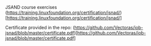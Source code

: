 JSAND course exercises (https://training.linuxfoundation.org/certification/jsnad/)[https://training.linuxfoundation.org/certification/jsnad/]

Certificate provided in the repo: (https://github.com/Vectoras/iob-jsnad/blob/master/certificate.pdf)[https://github.com/Vectoras/iob-jsnad/blob/master/certificate.pdf]
